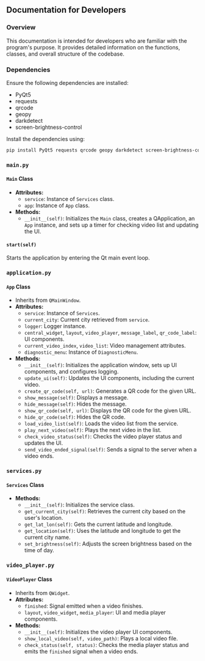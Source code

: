## Documentation for Developers

### Overview
This documentation is intended for developers who are familiar with the program's purpose. It provides detailed information on the functions, classes, and overall structure of the codebase.

### Dependencies
Ensure the following dependencies are installed:
- PyQt5
- requests
- qrcode
- geopy
- darkdetect
- screen-brightness-control

Install the dependencies using:
```bash
pip install PyQt5 requests qrcode geopy darkdetect screen-brightness-control 
```

### `main.py`

#### `Main` Class
- **Attributes:**
  - `service`: Instance of `Services` class.
  - `app`: Instance of `App` class.
- **Methods:**
  - `__init__(self)`: Initializes the `Main` class, creates a QApplication, an `App` instance, and sets up a timer for checking video list and updating the UI.

#### `start(self)`
Starts the application by entering the Qt main event loop.

### `application.py`

#### `App` Class
- Inherits from `QMainWindow`.
- **Attributes:**
  - `service`: Instance of `Services`.
  - `current_city`: Current city retrieved from `service`.
  - `logger`: Logger instance.
  - `central_widget`, `layout`, `video_player`, `message_label`, `qr_code_label`: UI components.
  - `current_video_index`, `video_list`: Video management attributes.
  - `diagnostic_menu`: Instance of `DiagnosticMenu`.
- **Methods:**
  - `__init__(self)`: Initializes the application window, sets up UI components, and configures logging.
  - `update_ui(self)`: Updates the UI components, including the current video.
  - `create_qr_code(self, url)`: Generates a QR code for the given URL.
  - `show_message(self)`: Displays a message.
  - `hide_message(self)`: Hides the message.
  - `show_qr_code(self, url)`: Displays the QR code for the given URL.
  - `hide_qr_code(self)`: Hides the QR code.
  - `load_video_list(self)`: Loads the video list from the service.
  - `play_next_video(self)`: Plays the next video in the list.
  - `check_video_status(self)`: Checks the video player status and updates the UI.
  - `send_video_ended_signal(self)`: Sends a signal to the server when a video ends.

### `services.py`

#### `Services` Class
- **Methods:**
  - `__init__(self)`: Initializes the service class.
  - `get_current_city(self)`: Retrieves the current city based on the user's location.
  - `get_lat_lon(self)`: Gets the current latitude and longitude.
  - `get_location(self)`: Uses the latitude and longitude to get the current city name.
  - `set_brightness(self)`: Adjusts the screen brightness based on the time of day.

### `video_player.py`

#### `VideoPlayer` Class
- Inherits from `QWidget`.
- **Attributes:**
  - `finished`: Signal emitted when a video finishes.
  - `layout`, `video_widget`, `media_player`: UI and media player components.
- **Methods:**
  - `__init__(self)`: Initializes the video player UI components.
  - `show_local_video(self, video_path)`: Plays a local video file.
  - `check_status(self, status)`: Checks the media player status and emits the `finished` signal when a video ends.
